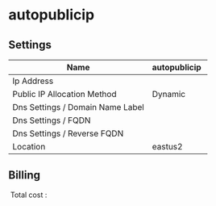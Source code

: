# autopublicip

## Settings


| Name | autopublicip  |
| --- | --- |
| Ip Address |   |
| Public IP Allocation Method | Dynamic  |
| Dns Settings / Domain Name Label |   |
| Dns Settings / FQDN |   |
| Dns Settings / Reverse FQDN |   |
| Location | eastus2  |







## Billing
 Total cost : 
